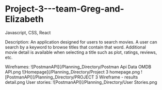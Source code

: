 # Project-3---team-Greg-and-Elizabeth

Javascript, CSS, React

Description:
An application designed for users to search movies. A user can search by a keyword to browse titles that contain that word. Additional movie detail is available when selecting a title such as plot, ratings, reviews, etc.

Wireframes:
![PostmanAPI](/Planning_Directory/Postman Api Data OMDB API.png
![Homepage](/Planning_Directory/Project 3 homepage.png
![PostmanAPI](/Planning_Directory/PROJECT 3 Wireframe - results detail.png
User stories:
![PostmanAPI](/Planning_Directory/User Stories.png
